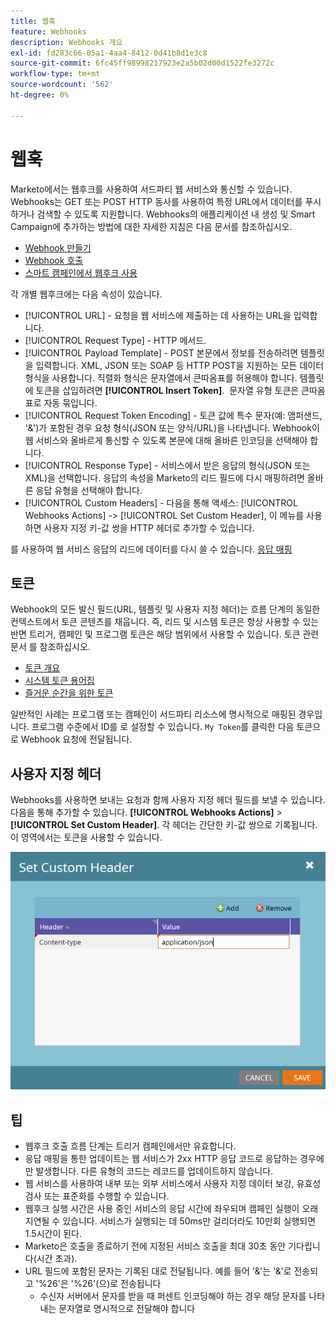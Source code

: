 ```yaml
---
title: 웹훅
feature: Webhooks
description: Webhooks 개요
exl-id: fd283c66-05a1-4aa4-8412-0d41b8d1e3c8
source-git-commit: 6fc45ff98998217923e2a5b02d00d1522fe3272c
workflow-type: tm+mt
source-wordcount: '562'
ht-degree: 0%

---
```


# 웹훅

Marketo에서는 웹후크를 사용하여 서드파티 웹 서비스와 통신할 수 있습니다. Webhooks는 GET 또는 POST HTTP 동사를 사용하여 특정 URL에서 데이터를 푸시하거나 검색할 수 있도록 지원합니다. Webhooks의 애플리케이션 내 생성 및 Smart Campaign에 추가하는 방법에 대한 자세한 지침은 다음 문서를 참조하십시오.

- [Webhook 만들기](https://experienceleague.adobe.com/en/docs/marketo/using/product-docs/administration/additional-integrations/create-a-webhook)
- [Webhook 호출](https://experienceleague.adobe.com/en/docs/marketo/using/product-docs/core-marketo-concepts/smart-campaigns/flow-actions/call-webhook)
- [스마트 캠페인에서 웹후크 사용](https://experienceleague.adobe.com/en/docs/marketo/using/product-docs/core-marketo-concepts/smart-campaigns/flow-actions/use-a-webhook-in-a-smart-campaign)

각 개별 웹후크에는 다음 속성이 있습니다.

- [!UICONTROL URL] - 요청을 웹 서비스에 제출하는 데 사용하는 URL을 입력합니다.
- [!UICONTROL Request Type] - HTTP 메서드.
- [!UICONTROL Payload Template] - POST 본문에서 정보를 전송하려면 템플릿을 입력합니다. XML, JSON 또는 SOAP 등 HTTP POST을 지원하는 모든 데이터 형식을 사용합니다. 직렬화 형식은 문자열에서 큰따옴표를 허용해야 합니다. 템플릿에 토큰을 삽입하려면 **[!UICONTROL Insert Token]**.  문자열 유형 토큰은 큰따옴표로 자동 묶입니다.
- [!UICONTROL Request Token Encoding] - 토큰 값에 특수 문자(예: 앰퍼샌드, &#39;&amp;&#39;)가 포함된 경우 요청 형식(JSON 또는 양식/URL)을 나타냅니다. Webhook이 웹 서비스와 올바르게 통신할 수 있도록 본문에 대해 올바른 인코딩을 선택해야 합니다.
- [!UICONTROL Response Type] - 서비스에서 받은 응답의 형식(JSON 또는 XML)을 선택합니다. 응답의 속성을 Marketo의 리드 필드에 다시 매핑하려면 올바른 응답 유형을 선택해야 합니다.
- [!UICONTROL Custom Headers] - 다음을 통해 액세스: [!UICONTROL Webhooks Actions] -> [!UICONTROL Set Custom Header], 이 메뉴를 사용하면 사용자 지정 키-값 쌍을 HTTP 헤더로 추가할 수 있습니다.

를 사용하여 웹 서비스 응답의 리드에 데이터를 다시 쓸 수 있습니다. [응답 매핑](response-mappings.md)

## 토큰

Webhook의 모든 발신 필드(URL, 템플릿 및 사용자 지정 헤더)는 흐름 단계의 동일한 컨텍스트에서 토큰 콘텐츠를 채웁니다. 즉, 리드 및 시스템 토큰은 항상 사용할 수 있는 반면 트리거, 캠페인 및 프로그램 토큰은 해당 범위에서 사용할 수 있습니다. 토큰 관련 문서 를 참조하십시오.

- [토큰 개요](https://experienceleague.adobe.com/en/docs/marketo/using/product-docs/demand-generation/landing-pages/personalizing-landing-pages/tokens-overview)
- [시스템 토큰 용어집](https://experienceleague.adobe.com/en/docs/marketo/using/product-docs/email-marketing/general/using-tokens/system-tokens-glossary)
- [즐거운 순간을 위한 토큰](https://experienceleague.adobe.com/en/docs/marketo/using/product-docs/marketo-sales-insight/msi-for-salesforce/features/tabs-in-the-msi-panel/interesting-moments/trigger-tokens-for-interesting-moments)

일반적인 사례는 프로그램 또는 캠페인이 서드파티 리소스에 명시적으로 매핑된 경우입니다. 프로그램 수준에서 ID를 로 설정할 수 있습니다. `My Token`를 클릭한 다음 토큰으로 Webhook 요청에 전달됩니다.

## 사용자 지정 헤더

Webhooks를 사용하면 보내는 요청과 함께 사용자 지정 헤더 필드를 보낼 수 있습니다. 다음을 통해 추가할 수 있습니다. **[!UICONTROL Webhooks Actions]** > **[!UICONTROL Set Custom Header]**. 각 헤더는 간단한 키-값 쌍으로 기록됩니다. 이 영역에서는 토큰을 사용할 수 있습니다.

![사용자 지정 헤더](assets/custom-headers.png)

## 팁

- 웹후크 호출 흐름 단계는 트리거 캠페인에서만 유효합니다.
- 응답 매핑을 통한 업데이트는 웹 서비스가 2xx HTTP 응답 코드로 응답하는 경우에만 발생합니다. 다른 유형의 코드는 레코드를 업데이트하지 않습니다.
- 웹 서비스를 사용하여 내부 또는 외부 서비스에서 사용자 지정 데이터 보강, 유효성 검사 또는 표준화를 수행할 수 있습니다.
- 웹후크 실행 시간은 사용 중인 서비스의 응답 시간에 좌우되며 캠페인 실행이 오래 지연될 수 있습니다. 서비스가 실행되는 데 50ms만 걸리더라도 10만회 실행되면 1.5시간이 된다.
- Marketo은 호출을 종료하기 전에 지정된 서비스 호출을 최대 30초 동안 기다립니다(시간 초과).
- URL 필드에 포함된 문자는 기록된 대로 전달됩니다. 예를 들어 &#39;&amp;&#39;는 &#39;&amp;&#39;로 전송되고 &#39;%26&#39;은 &#39;%26&#39;(으)로 전송됩니다
   - 수신자 서버에서 문자를 받을 때 퍼센트 인코딩해야 하는 경우 해당 문자를 나타내는 문자열로 명시적으로 전달해야 합니다
